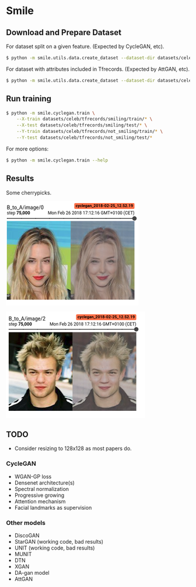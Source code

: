 # Smile

## Download and Prepare Dataset
For dataset split on a given feature. (Expected by CycleGAN, etc).
```bash
$ python -m smile.utils.data.create_dataset --dataset-dir datasets/celeb --split-attribute Smiling
```

For dataset with attributes included in Tfrecords. (Expected by AttGAN, etc).
```bash
$ python -m smile.utils.data.create_dataset --dataset-dir datasets/celeb --include-attributes
```

## Run training
```bash
$ python -m smile.cyclegan.train \
    --X-train datasets/celeb/tfrecords/smiling/train/* \
    --X-test datasets/celeb/tfrecords/smiling/test/* \
    --Y-train datasets/celeb/tfrecords/not_smiling/train/* \
    --Y-test datasets/celeb/tfrecords/not_smiling/test/*
```

For more options:
```bash
$ python -m smile.cyclegan.train --help
```

## Results
Some cherrypicks.

![alt text](pics/cherrypick1.png)

![alt text](pics/cherrypick2.png)

## TODO

* Consider resizing to 128x128 as most papers do.

### CycleGAN
* WGAN-GP loss
* Densenet architecture(s)
* Spectral normalization
* Progressive growing
* Attention mechanism
* Facial landmarks as supervision

### Other models
* DiscoGAN
* StarGAN (working code, bad results)
* UNIT (working code, bad results)
* MUNIT
* DTN
* XGAN
* DA-gan model
* AttGAN

